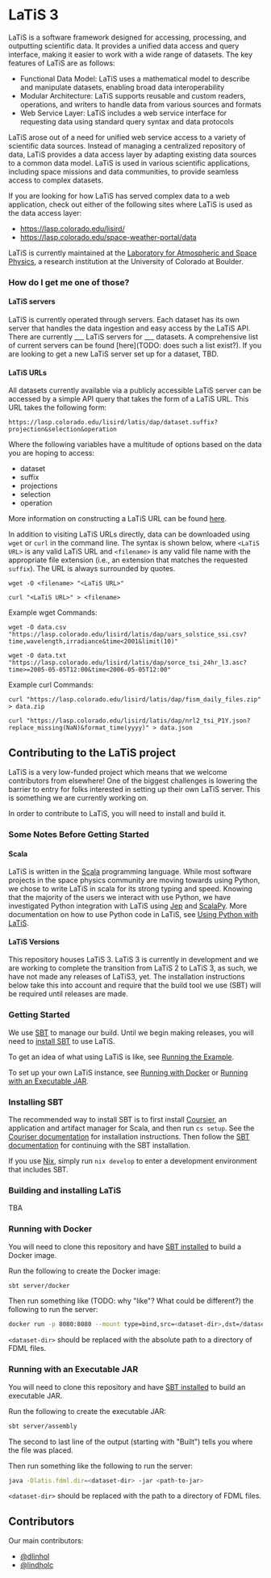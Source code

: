 # LaTiS 3

LaTiS is a software framework designed for accessing, processing, and outputting scientific data. It provides a unified 
data access and query interface, making it easier to work with a wide range of datasets. The key features of LaTiS 
are as follows:

- Functional Data Model: LaTiS uses a mathematical model to describe and manipulate datasets, enabling broad data interoperability
- Modular Architecture: LaTiS supports reusable and custom readers, operations, and writers to handle data from various sources and formats
- Web Service Layer: LaTiS includes a web service interface for requesting data using standard query syntax and data protocols

LaTiS arose out of a need for unified web service access to a variety of scientific data sources. Instead of managing a 
centralized repository of data, LaTiS provides a data access layer by adapting existing data sources to a common data model.
LaTiS is used in various scientific applications, including space missions and data communities, to provide seamless access to
complex datasets.

If you are looking for how LaTiS has served complex data to a web application, check out either of the following sites 
where LaTiS is used as the data access layer:
- https://lasp.colorado.edu/lisird/
- https://lasp.colorado.edu/space-weather-portal/data

LaTiS is currently maintained at the [Laboratory for Atmospheric and Space Physics](https://lasp.colorado.edu), a research 
institution at the University of Colorado at Boulder. 

### How do I get me one of those? 

#### LaTiS servers

LaTiS is currently operated through servers. Each dataset has its own server that handles the data ingestion and easy access
by the LaTiS API. There are currently ___ LaTiS servers for ___ datasets. A comprehensive list of current servers can be 
found [here](TODO: does such a list exist?). If you are looking to get a new LaTiS server set up for a dataset, TBD.

#### LaTiS URLs

All datasets currently available via a publicly accessible LaTiS server can be accessed by a simple API query that takes 
the form of a LaTiS URL. This URL takes the following form:

`https://lasp.colorado.edu/lisird/latis/dap/dataset.suffix?projection&selection&operation`

Where the following variables have a multitude of options based on the data you are hoping to access:
* dataset
* suffix
* projections
* selection
* operation

More information on constructing a LaTiS URL can be found [here](./docs/constructing_a_latis_url.md). 

In addition to visiting LaTiS URLs directly, data can be downloaded using `wget` or `curl` in the command line. The 
syntax is shown below, where `<LaTiS URL>` is any valid LaTiS URL and `<filename>` is any valid file name with the 
appropriate file extension (i.e., an extension that matches the requested `suffix`). The URL is always surrounded by quotes.

```
wget -O <filename> "<LaTiS URL>"

curl "<LaTiS URL>" > <filename>
```

Example wget Commands:

```
wget -O data.csv "https://lasp.colorado.edu/lisird/latis/dap/uars_solstice_ssi.csv?time,wavelength,irradiance&time<2001&limit(10)"

wget -O data.txt "https://lasp.colorado.edu/lisird/latis/dap/sorce_tsi_24hr_l3.asc?time>=2005-05-05T12:00&time<2006-05-05T12:00"
```
Example curl Commands:

```
curl "https://lasp.colorado.edu/lisird/latis/dap/fism_daily_files.zip" > data.zip

curl "https://lasp.colorado.edu/lisird/latis/dap/nrl2_tsi_P1Y.json?replace_missing(NaN)&format_time(yyyy)" > data.json
```

## Contributing to the LaTiS project

LaTiS is a very low-funded project which means that we welcome contributors from elsewhere! One of the biggest challenges
is lowering the barrier to entry for folks interested in setting up their own LaTiS server. This is something we are
currently working on. 

In order to contribute to LaTiS, you will need to install and build it. 

### Some Notes Before Getting Started

#### Scala

LaTiS is written in the [Scala](https://www.scala-lang.org/) programming language. While most software projects in the 
space physics community are moving towards using Python, we chose to write LaTiS in scala for its strong typing and speed. 
Knowing that the majority of the users we interact with use Python, we have investigated Python integration with LaTiS using
[Jep](https://github.com/ninia/jep) and [ScalaPy](https://scalapy.dev/). More documentation on how to use Python code in
LaTiS, see [Using Python with LaTiS](./docs/latis_python_integration.md).

#### LaTiS Versions

This repository houses LaTiS 3. LaTiS 3 is currently in development and we are working to complete the transition from
LaTiS 2 to LaTiS 3, as such, we have not made any releases of LaTiS3, yet. The installation instructions below take this
into account and require that the build tool we use (SBT) will be required until releases are made.

### Getting Started

We use [SBT](https://www.scala-sbt.org/) to manage our build. Until we begin making releases, you will need to 
[install SBT](#sbt) to use LaTiS.

To get an idea of what using LaTiS is like, see [Running the Example](./docs/latis_example.md).

To set up your own LaTiS instance, see [Running with Docker](#docker) or [Running with an Executable JAR](#jar).

### <a name="sbt"></a> Installing SBT

The recommended way to install SBT is to first install [Coursier](https://get-coursier.io/), an application and artifact 
manager for Scala, and then run `cs setup`. See the [Couriser documentation](https://get-coursier.io/docs/cli-installation) 
for installation instructions. Then follow the [SBT documentation](https://www.scala-sbt.org/download/) for continuing 
with the SBT installation.

If you use [Nix](https://nixos.org/), simply run `nix develop` to enter a development environment that includes SBT.

### <a name="latis-install"></a> Building and installing LaTiS
TBA

### <a name="docker"></a> Running with Docker

You will need to clone this repository and have [SBT installed](#sbt) to build a Docker image.

Run the following to create the Docker image:

```sh
sbt server/docker
```

Then run something like (TODO: why "like"? What could be different?) the following to run the server:

```sh
docker run -p 8080:8080 --mount type=bind,src=<dataset-dir>,dst=/datasets/fdml io.latis-data/latis3:0.1.0-SNAPSHOT
```

`<dataset-dir>` should be replaced with the absolute path to a directory of FDML files.

### <a name="jar"></a> Running with an Executable JAR

You will need to clone this repository and have [SBT installed](#sbt) to build an executable JAR.

Run the following to create the executable JAR:

```sh
sbt server/assembly
```

The second to last line of the output (starting with "Built") tells you where the file was placed.

Then run something like the following to run the server:

```sh
java -Dlatis.fdml.dir=<dataset-dir> -jar <path-to-jar>
```

`<dataset-dir>` should be replaced with the path to a directory of FDML files.

## Contributors
Our main contributors:
* [@dlinhol](https://www.github.com/dlindhol)
* [@lindholc](https://github.com/lindholc)
